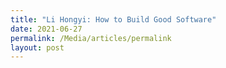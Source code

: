 ```yaml
---
title: "Li Hongyi: How to Build Good Software"
date: 2021-06-27
permalink: /Media/articles/permalink
layout: post
---
```

